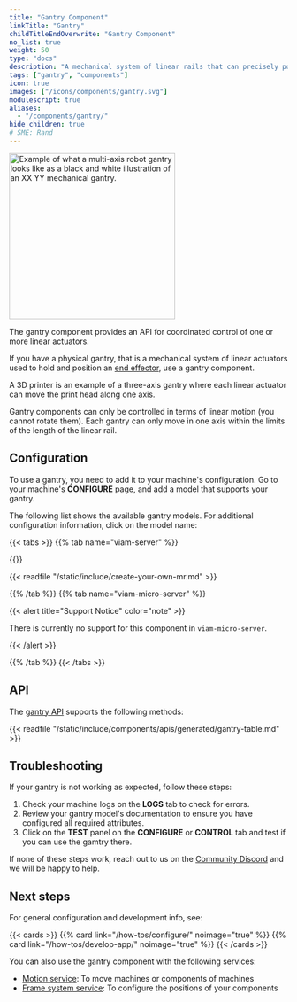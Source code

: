 ```yaml
---
title: "Gantry Component"
linkTitle: "Gantry"
childTitleEndOverwrite: "Gantry Component"
no_list: true
weight: 50
type: "docs"
description: "A mechanical system of linear rails that can precisely position an attached device."
tags: ["gantry", "components"]
icon: true
images: ["/icons/components/gantry.svg"]
modulescript: true
aliases:
  - "/components/gantry/"
hide_children: true
# SME: Rand
---
```


<div class="td-max-width-on-larger-screens text-center">
<img src="gantry-illustration.png" style="width:300px" alt="Example of what a multi-axis robot gantry looks like as a black and white illustration of an XX YY mechanical gantry." class="alignright imgzoom">
</div>

The gantry component provides an API for coordinated control of one or more linear actuators.

If you have a physical gantry, that is a mechanical system of linear actuators used to hold and position an [end effector](https://en.wikipedia.org/wiki/Robot_end_effector), use a gantry component.

A 3D printer is an example of a three-axis gantry where each linear actuator can move the print head along one axis.

Gantry components can only be controlled in terms of linear motion (you cannot rotate them).
Each gantry can only move in one axis within the limits of the length of the linear rail.

## Configuration

To use a gantry, you need to add it to your machine's configuration.
Go to your machine's **CONFIGURE** page, and add a model that supports your gantry.

The following list shows the available gantry models.
For additional configuration information, click on the model name:

{{< tabs >}}
{{% tab name="viam-server" %}}

{{<resources api="rdk:component:gantry" type="gantry" no-intro="true">}}

{{< readfile "/static/include/create-your-own-mr.md" >}}

{{% /tab %}}
{{% tab name="viam-micro-server" %}}

{{< alert title="Support Notice" color="note" >}}

There is currently no support for this component in `viam-micro-server`.

{{< /alert >}}

{{% /tab %}}
{{< /tabs >}}

## API

The [gantry API](/appendix/apis/components/gantry/) supports the following methods:

{{< readfile "/static/include/components/apis/generated/gantry-table.md" >}}

## Troubleshooting

If your gantry is not working as expected, follow these steps:

1. Check your machine logs on the **LOGS** tab to check for errors.
2. Review your gantry model's documentation to ensure you have configured all required attributes.
3. Click on the **TEST** panel on the **CONFIGURE** or **CONTROL** tab and test if you can use the gamtry there.

If none of these steps work, reach out to us on the [Community Discord](https://discord.gg/viam) and we will be happy to help.

## Next steps

For general configuration and development info, see:

{{< cards >}}
{{% card link="/how-tos/configure/" noimage="true" %}}
{{% card link="/how-tos/develop-app/" noimage="true" %}}
{{< /cards >}}

You can also use the gantry component with the following services:

- [Motion service](/services/slam/): To move machines or components of machines
- [Frame system service](/services/navigation/): To configure the positions of your components
